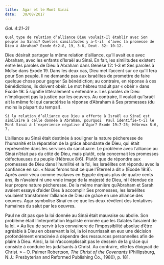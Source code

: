 ```yaml
---
title:  Agar et le Mont Sinaï 
date:   30/08/2017
---
```


_Gal. 4:21–31_

`Quel type de relation d’alliance Dieu voulait-Il établir avec Son peuple au Sinaï? Quelles similitudes y a-t-il  d’avec la promesse de Dieu à Abraham? Exode 6:2-8, 19, 3-6, Deut. 32: 10-12.`

Dieu désirait partager la même relation d’alliance, qu’Il avait eue avec Abraham, avec les enfants d’Israël au  Sinaï. En fait, les similitudes existent entre les paroles de Dieu à Abraham dans Genèse 12: 1-3 et Ses paroles à  Moïse dans Exode 19. Dans les deux cas, Dieu met l’accent sur ce qu’Il fera pour Son peuple. Il ne demande pas  aux Israélites de promettre de faire quelque chose pour gagner Sa bénédiction; au contraire, en réponse à ces  bénédictions, ils doivent obéir. Le mot hébreu traduit par « obéir » dans Exode 19: 5 signifie littéralement «  entendre ». Les paroles de Dieu n’impliquent pas la justice par les oeuvres. Au contraire, Il voulait qu’Israël ait  la même foi qui caractérise la réponse d’Abraham à Ses promesses (du moins la plupart du temps!). 

`Si la relation d’alliance que Dieu a offerte à Israël au Sinaï est similaire à celle donnée à Abraham, pourquoi  Paul identifie-t-il le Mont Sinaï à l’expérience négative d’Agar? Exode 19:7-25; Hébreux 8:6, 7.`
 
L’alliance au Sinaï était destinée à souligner la nature pécheresse de l’humanité et la réparation de la grâce  abondante de Dieu, qui était représentée dans les services du sanctuaire. Le problème avec l’alliance au Sinaï  n’était pas du côté de Dieu, mais plutôt, cela concernait les promesses défectueuses du peuple (Hébreux 8:6).  Plutôt que de répondre aux promesses de Dieu dans l’humilité et la foi, les Israélites ont répondu avec la  confiance en soi. « Nous ferons tout ce que l’Éternel a dit » (Exode 19:8). Après avoir vécu comme esclaves en  Égypte depuis plus de quatre cents ans, ils n’avaient ni une vraie image de la majesté de Dieu, ni l’étendue de  leur propre nature pécheresse. De la même manière qu’Abraham et Sarah avaient essayé d’aider Dieu à  accomplir Ses promesses, les Israélites voulaient transformer l’alliance de Dieu de grâce en une alliance des  oeuvres. Agar symbolise Sinaï en ce que les deux révèlent des tentatives humaines du salut par les oeuvres. 

Paul ne dit pas que la loi donnée au Sinaï était mauvaise ou abolie. Son problème était l’interprétation  légaliste erronée que les Galates faisaient de la loi. « Au lieu de servir à les convaincre de l’impossibilité  absolue d’être agréable à Dieu en observant la loi, la loi nourrissait en eux une décision profondément  enracinée à dépendre des ressources personnelles afin de plaire à Dieu. Ainsi, la loi n’accomplissait pas le  dessein de la grâce qui consiste à conduire les judaïsants à Christ. Au contraire, elle les éloignait de Christ. » –  O. Palmer Robertson, *The Christ of the Covenants* (Phillipsburg, N.J.: Presbyterian and Reformed Publishing Co.,  1980), p. 181. 